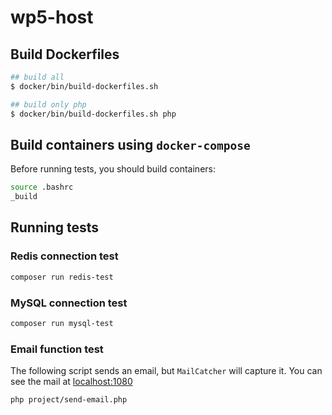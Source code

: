 # wp5-host

## Build Dockerfiles

```bash
## build all
$ docker/bin/build-dockerfiles.sh

## build only php
$ docker/bin/build-dockerfiles.sh php
```

## Build containers using `docker-compose`

Before running tests, you should build containers:

```bash
source .bashrc
_build
```

## Running tests

### Redis connection test

```bash
composer run redis-test
```

### MySQL connection test

```bash
composer run mysql-test
```

### Email function test

The following script sends an email, but `MailCatcher` will capture it.
You can see the mail at [localhost:1080](http://localhost:1080/)

```bash
php project/send-email.php
```
